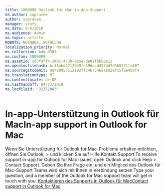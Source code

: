 ```yaml
---
title: 1800009 Outlook für Mac in-App-Support
ms.author: supravee
author: supravee
manager: scotv
ms.date: 6/6/2018
ms.audience: Admin
ms.topic: article
ROBOTS: NOINDEX, NOFOLLOW
localization_priority: Normal
ms.collection: Adm_O365
ms.custom: 1800009
ms.assetid: cd3fdff4-346c-4730-9a5e-de02fbb60613
ms.openlocfilehash: bc46ebd4212639fe396acd4224d7d5b9371fe807
ms.sourcegitcommit: 9d78905c512192ffc4675468abd2efc5f2e4baf4
ms.translationtype: MT
ms.contentlocale: de-DE
ms.lasthandoff: 04/23/2019
ms.locfileid: "32372883"
---
```

# <a name="in-app-support-in-outlook-for-mac"></a><span data-ttu-id="2490b-102">In-app-Unterstützung in Outlook für Mac</span><span class="sxs-lookup"><span data-stu-id="2490b-102">In-app support in Outlook for Mac</span></span>

<span data-ttu-id="2490b-103">Wenn Sie Unterstützung für Outlook für Mac-Probleme erhalten möchten, öffnen Sie Outlook, \> und klicken Sie auf Hilfe Kontakt Support.</span><span class="sxs-lookup"><span data-stu-id="2490b-103">To receive support in-app for Outlook for Mac issues, open Outlook and click Help \> Contact Support.</span></span> <span data-ttu-id="2490b-104">Geben Sie Ihre Frage ein, und ein Mitglied des Outlook für Mac-Support Teams wird sich mit Ihnen in Verbindung setzen.</span><span class="sxs-lookup"><span data-stu-id="2490b-104">Type your question, and a member of the Outlook for Mac support team will get in touch with you.</span></span> [<span data-ttu-id="2490b-105">Kontaktieren des Supports in Outlook für Mac</span><span class="sxs-lookup"><span data-stu-id="2490b-105">Contact support in Outlook for Mac</span></span>](https://answers.microsoft.com/en-us/msoffice/forum/msoffice_outlook-mso_mac/new-contact-support-feature-in-outlook-2016-for/d4fc21c4-25e2-4e10-b943-1fba6542b517)